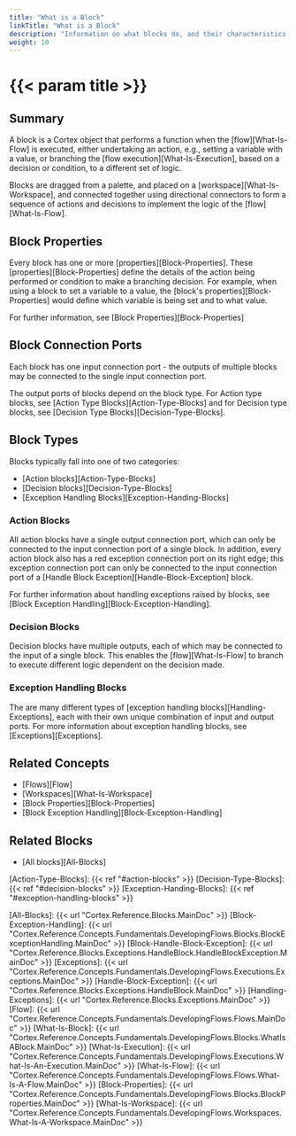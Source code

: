 ```yaml
---
title: "What is a Block"
linkTitle: "What is a Block"
description: "Information on what blocks do, and their characteristics."
weight: 10
---
```


# {{< param title >}}

## Summary

A block is a Cortex object that performs a function when the [flow][What-Is-Flow] is executed, either undertaking an action, e.g., setting a variable with a value, or branching the [flow execution][What-Is-Execution], based on a decision or condition, to a different set of logic.

Blocks are dragged from a palette, and placed on a [workspace][What-Is-Workspace], and connected together using directional connectors to form a sequence of actions and decisions to implement the logic of the [flow][What-Is-Flow].

## Block Properties

Every block has one or more [properties][Block-Properties]. These [properties][Block-Properties] define the details of the action being performed or condition to make a branching decision. For example, when using a block to set a variable to a value, the [block's properties][Block-Properties] would define which variable is being set and to what value.

For further information, see [Block Properties][Block-Properties]

## Block Connection Ports

Each block has one input connection port - the outputs of multiple blocks may be connected to the single input connection port.

The output ports of blocks depend on the block type. For Action type blocks, see [Action Type Blocks][Action-Type-Blocks] and for Decision type blocks, see [Decision Type Blocks][Decision-Type-Blocks].

## Block Types

Blocks typically fall into one of two categories:

- [Action blocks][Action-Type-Blocks]
- [Decision blocks][Decision-Type-Blocks]
- [Exception Handling Blocks][Exception-Handing-Blocks]

### Action Blocks

All action blocks have a single output connection port, which can only be connected to the input connection port of a single block. In addition, every action block also has a red exception connection port on its right edge; this exception connection port can only be connected to the input connection port of a [Handle Block Exception][Handle-Block-Exception] block.

For further information about handling exceptions raised by blocks, see [Block Exception Handling][Block-Exception-Handling].

### Decision Blocks

Decision blocks have multiple outputs, each of which may be connected to the input of a single block. This enables the [flow][What-Is-Flow] to branch to execute different logic dependent on the decision made.

### Exception Handling Blocks

The are many different types of [exception handling blocks][Handling-Exceptions], each with their own unique combination of input and output ports. For more information about exception handling blocks, see [Exceptions][Exceptions].

## Related Concepts

- [Flows][Flow]
- [Workspaces][What-Is-Workspace]
- [Block Properties][Block-Properties]
- [Block Exception Handling][Block-Exception-Handling]

## Related Blocks

- [All blocks][All-Blocks]

[Action-Type-Blocks]: {{< ref "#action-blocks" >}}
[Decision-Type-Blocks]: {{< ref "#decision-blocks" >}}
[Exception-Handing-Blocks]: {{< ref "#exception-handling-blocks" >}}

[All-Blocks]: {{< url "Cortex.Reference.Blocks.MainDoc" >}}
[Block-Exception-Handling]: {{< url "Cortex.Reference.Concepts.Fundamentals.DevelopingFlows.Blocks.BlockExceptionHandling.MainDoc" >}}
[Block-Handle-Block-Exception]: {{< url "Cortex.Reference.Blocks.Exceptions.HandleBlock.HandleBlockException.MainDoc" >}}
[Exceptions]: {{< url "Cortex.Reference.Concepts.Fundamentals.DevelopingFlows.Executions.Exceptions.MainDoc" >}}
[Handle-Block-Exception]: {{< url "Cortex.Reference.Blocks.Exceptions.HandleBlock.MainDoc" >}}
[Handling-Exceptions]: {{< url "Cortex.Reference.Blocks.Exceptions.MainDoc" >}}
[Flow]: {{< url "Cortex.Reference.Concepts.Fundamentals.DevelopingFlows.Flows.MainDoc" >}}
[What-Is-Block]: {{< url "Cortex.Reference.Concepts.Fundamentals.DevelopingFlows.Blocks.WhatIsABlock.MainDoc" >}}
[What-Is-Execution]: {{< url "Cortex.Reference.Concepts.Fundamentals.DevelopingFlows.Executions.What-Is-An-Execution.MainDoc" >}}
[What-Is-Flow]: {{< url "Cortex.Reference.Concepts.Fundamentals.DevelopingFlows.Flows.What-Is-A-Flow.MainDoc" >}}
[Block-Properties]: {{< url "Cortex.Reference.Concepts.Fundamentals.DevelopingFlows.Blocks.BlockProperties.MainDoc" >}}
[What-Is-Workspace]: {{< url "Cortex.Reference.Concepts.Fundamentals.DevelopingFlows.Workspaces.What-Is-A-Workspace.MainDoc" >}}
